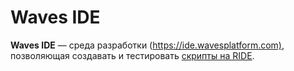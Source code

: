 # Waves IDE

**Waves IDE** — среда разработки (<https://ide.wavesplatform.com)>, позволяющая создавать и тестировать [скрипты на RIDE](/ride/ride-script.md).
